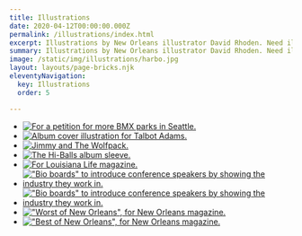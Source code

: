```yaml
---
title: Illustrations
date: 2020-04-12T00:00:00.000Z
permalink: /illustrations/index.html
excerpt: Illustrations by New Orleans illustrator David Rhoden. Need illustration in New Orleans? Contact me.
summary: Illustrations by New Orleans illustrator David Rhoden. Need illustration in New Orleans? Contact me.
image: /static/img/illustrations/harbo.jpg
layout: layouts/page-bricks.njk
eleventyNavigation:
  key: Illustrations 
  order: 5

---
```


- [![For a petition for more BMX parks in Seattle.](/static/img/illustrations/harbo.jpg?nf_resize=smartcrop&w=260&h=260)](/static/img/illustrations/harbo.jpg)
- [![Album cover illustration for Talbot Adams.](/static/img/designs/TalbotAdamsAlbum.jpg?nf_resize=smartcrop&w=260&h=260)](/static/img/designs/TalbotAdamsAlbum.jpg)
- [![Jimmy and The Wolfpack.](/static/img/illustrations/jandtwpilloonly.jpg)](/static/img/illustrations/jandtwpilloonly.jpg)
- [![The Hi-Balls album sleeve.](/static/img/illustrations/coverLoveMusic.jpg?nf_resize=smartcrop&w=260&h=260)](/static/img/illustrations/coverLoveMusic.jpg)
- [![For _Louisiana Life_ magazine.](/static/img/illustrations/cars.jpg?nf_resize=smartcrop&w=260&h=260)](/static/img/illustrations/cars.jpg)
- [!["Bio boards" to introduce conference speakers by showing the industry they work in.](/static/img/illustrations/narayandas.jpg?nf_resize=smartcrop&w=260&h=260)](/static/img/illustrations/narayandas.jpg)
- [!["Bio boards" to introduce conference speakers by showing the industry they work in.](/static/img/illustrations/wwf.jpg?nf_resize=smartcrop&w=260&h=260)](/static/img/illustrations/wwf.jpg)
- [!["Worst of New Orleans", for _New Orleans_ magazine.](/static/img/illustrations/baggyfinal.jpg?nf_resize=smartcrop&w=260&h=260)](/static/img/illustrations/baggyfinal.jpg)
- [!["Best of New Orleans", for _New Orleans_ magazine.](/static/img/illustrations/stloufinal.jpg?nf_resize=smartcrop&w=260&h=260)](/static/img/illustrations/stloufinal.jpg)


